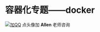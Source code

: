 # 容器化专题——docker #  

[![加QQ](https://file.service.qq.com/user-files/uploads/201612/c7247c8c83eaad9b768249f54eba3c19.png)](http://wpa.qq.com/msgrd?v=3&uin=2505507040&site=qq&menu=yes "加Allen老师咨询")
点头像加 **Allen** 老师咨询
